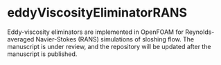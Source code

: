 # eddyViscosityEliminatorRANS
Eddy-viscosity eliminators are implemented in OpenFOAM for Reynolds-averaged Navier-Stokes (RANS) simulations of sloshing flow. The manuscript is under review, and the repository will be updated after the manuscript is published.  
